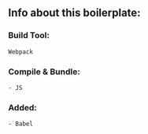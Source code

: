 

## Info about this boilerplate:

### Build Tool: 

```
Webpack
```



### Compile & Bundle:

```
- JS

```



### Added:

```
- Babel

```
